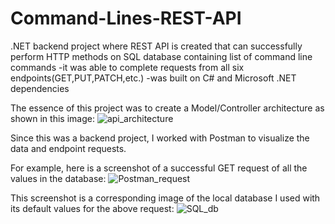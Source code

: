 # Command-Lines-REST-API
.NET backend project where REST API is created that can successfully perform HTTP methods on SQL database containing list of command line commands
-it was able to complete requests from all six endpoints(GET,PUT,PATCH,etc.)
-was built on C# and Microsoft .NET dependencies


The essence of this project was to create a Model/Controller architecture as shown in this image:
![api_architecture](https://user-images.githubusercontent.com/63143129/132111472-b3cc50c4-066c-4f74-9d0c-98f2ca5dd5cc.PNG)



Since this was a backend project, I worked with Postman to visualize the data and endpoint requests.



For example, here is a screenshot of a successful GET request of all the values in the database:
![Postman_request](https://user-images.githubusercontent.com/63143129/132111375-34afedbd-f754-45d8-b1e7-a62ef22733f1.PNG)





This screenshot is a corresponding image of the local database I used with its default values for the above request:
![SQL_db](https://user-images.githubusercontent.com/63143129/132111268-2b8ba523-ed1a-4c3b-a944-6ec478eac19e.PNG)






